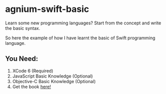 # agnium-swift-basic
Learn some new programming languages? Start from the concept and write the basic syntax. 

So here the example of how I have learnt the basic of Swift programming language.

## You Need:

1. XCode 6 (Required)
2. JavaScript Basic Knowledge (Optional)
3. Objective-C Basic Knowledge (Optional)
4. Get the book <a href="https://itunes.apple.com/us/book/swift-programming-language/id881256329?mt=11">here!</a>
